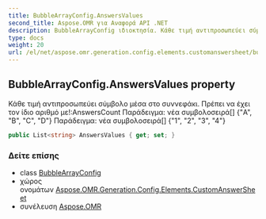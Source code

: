 ```yaml
---
title: BubbleArrayConfig.AnswersValues
second_title: Aspose.OMR για Αναφορά API .NET
description: BubbleArrayConfig ιδιοκτησία. Κάθε τιμή αντιπροσωπεύει σύμβολο μέσα στο συννεφάκι. Πρέπει να έχει τον ίδιο αριθμό μεAnswersCount Παράδειγμα νέα συμβολοσειρά A B C D Παράδειγμα νέα συμβολοσειρά 1 2 3 4
type: docs
weight: 20
url: /el/net/aspose.omr.generation.config.elements.customanswersheet/bubblearrayconfig/answersvalues/
---
```

## BubbleArrayConfig.AnswersValues property

Κάθε τιμή αντιπροσωπεύει σύμβολο μέσα στο συννεφάκι. Πρέπει να έχει τον ίδιο αριθμό με!:AnswersCount Παράδειγμα: νέα συμβολοσειρά[] {"A", "B", "C", "D"} Παράδειγμα: νέα συμβολοσειρά[] {"1", "2", "3", "4"}

```csharp
public List<string> AnswersValues { get; set; }
```

### Δείτε επίσης

* class [BubbleArrayConfig](../)
* χώρος ονομάτων [Aspose.OMR.Generation.Config.Elements.CustomAnswerSheet](../../bubblearrayconfig/)
* συνέλευση [Aspose.OMR](../../../)


